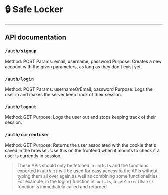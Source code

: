# 🔒 Safe Locker
---

## API documentation
### `/auth/signup`
Method: POST
Params: email, username, password
Purpose: Creates a new account with the given parameters, as long as they don't exist yet.

### `/auth/login`
Method: POST
Params: usernameOrEmail, password
Purpose: Logs the user in and makes the server keep track of their session.

### `/auth/logout`
Method: GET
Purpose: Logs the user out and stops keeping track of their session.

### `/auth/currentuser`
Method: GET
Purpose: Returns the user associated with the cookie that's saved in the browser. Use this on the frontend when it mounts to check if a user is currently in session.

> These APIs should only be fetched in `auth.ts` and the functions exported in `auth.ts` will be used for easy access to the APIs without typing them all over again as well as combining some functionalities
> For example, in the logIn() function in `auth.ts`, a `getCurrentUser() ` function is immediately called and returned.
